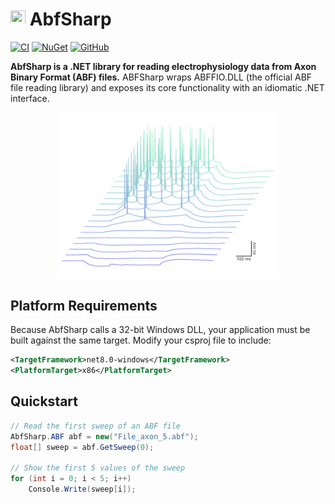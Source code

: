 # <img src="dev/icon/icon.ico" height="24" width="24"> AbfSharp
[![CI](https://github.com/swharden/AbfSharp/actions/workflows/ci.yaml/badge.svg)](https://github.com/swharden/AbfSharp/actions/workflows/ci.yaml)
[![NuGet](https://img.shields.io/nuget/vpre/abfsharp?color=%23004880&label=NuGet&logo=nuget)](https://www.nuget.org/packages/AbfSharp/)
[![GitHub](https://img.shields.io/github/license/swharden/abfsharp?color=%231281c0)](LICENSE)

**AbfSharp is a .NET library for reading electrophysiology data from Axon Binary Format (ABF) files.** ABFSharp wraps ABFFIO.DLL (the official ABF file reading library) and exposes its core functionality with an idiomatic .NET interface.

<div align="center">
  <img src="dev/graphics/Test_Plot_3D.png" width="70%" />
</div>

## Platform Requirements

Because AbfSharp calls a 32-bit Windows DLL, your application must be built against the same target. Modify your csproj file to include:

```xml
<TargetFramework>net8.0-windows</TargetFramework>
<PlatformTarget>x86</PlatformTarget>
```

## Quickstart

```cs
// Read the first sweep of an ABF file
AbfSharp.ABF abf = new("File_axon_5.abf");
float[] sweep = abf.GetSweep(0);

// Show the first 5 values of the sweep
for (int i = 0; i < 5; i++)
    Console.Write(sweep[i]);
```